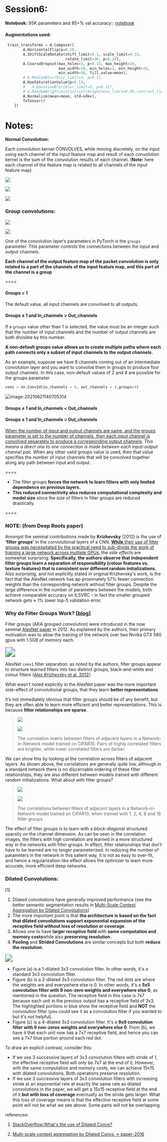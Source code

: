 # Session6:

**Notebook:** 95K parameters and 85+% val accuracy:: [notebook](https://github.com/MANU-CHAUHAN/EVA8/blob/main/S6/EVA8_S6_95K_params__85_.ipynb)

#### Augmentations used:

```python
 train_transforms = A.Compose([
        A.HorizontalFlip(p=0.2),
        A.ShiftScaleRotate(shift_limit=0.1, scale_limit=0.15,
                           rotate_limit=30, p=0.20),
        A.CoarseDropout(max_holes=1, p=0.15, max_height=16,
                        max_width=16, min_holes=1, min_height=16,
                        min_width=16, fill_value=mean),
        # A.MedianBlur(blur_limit=3, p=0.1),
        A.HueSaturationValue(p=0.1),
        #   A.GaussianBlur(blur_limit=3, p=0.12),
        # A.RandomBrightnessContrast(brightness_limit=0.09,contrast_limit=0.1, p=0.15),
        A.Normalize(mean=mean, std=sdev),
        ToTensor()
    ])
```



# Notes:

**Normal Convolution:**

Each convolution kernel CONVOLVES, while moving discretely, on the input using each channel of the input feature map and result of each convolution kernel is the sum of the convolution results of each channel. (**Note:** here each channel of the feature map is related to all channels of the input feature map)

![](resources/s7-2.png)

![](resources/convlayer.svg)

![](resources/s7-4.jpeg)



### Group convolutions:

![](resources/s7-3.jpeg)

![](resources/filtergroups2.svg)

One of the convolution layer’s parameters in PyTorch is the `groups` parameter. This parameter controls the connections between the input and output channels.

**Each channel of the output feature map of the packet convolution is only related to a part of the channels of the input feature map, and this part of the channel is a group**



====

#### Groups = 1

The default value, all input channels are convolved to all outputs.

#### Groups ≠ 1 and In_channels > Out_channels

If a `groups` value other than 1 is selected, the  value must be an integer such that the number of input channels and the number of output channels are both divisible by this number.

**A non-default groups value allows us to create multiple paths where each path connects only a subset of input channels to the output channels.**

As an example, suppose we have 8 channels coming out of an intermediate convolution layer and you want to convolve them in groups to produce four output channels. In this case, non-default values of 2 and 4 are possible for the groups parameter

```python
conv = nn.Conv2d(in_channels = 8, out_channels = 4,groups=4)
```





![image-20210621140705314](resources/s7-1.png)





#### Groups ≠ 1 and In_channels < Out_channels

#### Groups ≠ 1 and In_channels = Out_channels

<u>When the number of input and output channels are same, and the groups parameter is set to the number of channels, then each input channel is convolved separately to produce a corresponding output channels</u>. *This means a direct one to one connection is made between each input-output channel pair.* When any other valid groups value is used, then that value specifies the number of input channels that will be convolved together along any path between input and output.

====

- The filter groups **forces the network to learn filters with only limited dependence on previous layers.**
- **This reduced connectivity also reduces computational complexity and model size** since the size of filters in filter groups are reduced drastically.

====

### NOTE: (from Deep Roots paper)

Amongst the seminal contributions made by **Krizhevsky** (2012) is the use of **‘filter groups’** in the convolutional layers of a CNN. <u>**While** their use of filter groups was necessitated by the practical need to sub-divide the work of training a large network across multiple GPUs,</u> the *side effects* are somewhat surprising. **Specifically, the authors observe that independent filter groups learn a separation of responsibility (colour features vs. texture features) that is consistent over different random initializations.** Also surprising, and not explicitly stated in original Krizhevsky's work, is the fact that the AlexNet network has ap-proximately 57% fewer connection weights than the corresponding network without filter groups. Despite the large difference in the number of parameters between the models, both achieve comparable accuracy on ILSVRC – in fact the smaller grouped network gets ≈ 1% lower top-5 validation error.



### Why do Filter Groups Work? [[blog](https://blog.yani.ai/filter-group-tutorial/)]

Filter groups (AKA grouped convolution) were introduced in the now seminal [AlexNet paper](https://papers.nips.cc/paper/4824-imagenet-classification-with-deep-convolutional-neural-networks) in 2012. As explained by the authors, their primary motivation was to allow the training of the network over two Nvidia GTX 580 gpus with 1.5GB of memory each.



<img src="resources/alexnetfilters.png" style="zoom:200%;" />

AlexNet `conv1` filter separation: as noted by the authors, filter groups appear to structure learned filters into two distinct groups, black-and-white and colour filters ([Alex Krizhevsky et al. 2012](https://papers.nips.cc/paper/4824-imagenet-classification-with-deep-convolutional-neural-networks)).



What wasn’t noted explicitly in the AlexNet paper was the more important side-effect of convolutional groups, that they learn **better representations**



It’s not immediately obvious that filter groups should be of any benefit, but they are often able to learn more efficient and better representations. This is because **filter relationships are sparse**.





> ![](resources/cifar-nin-4pad-conv8-corr.png)
>
> ![](resources/colorbar.svg)
>
> The correlation matrix between filters of adjacent layers in a Network-in-Network model trained on CIFAR10. Pairs of highly correlated filters are brighter, while lower correlated filters are darker.



We can show this by looking at the correlation across filters of adjacent layers. As shown above, the correlations are generally quite low, although in a standard network there is no discernable ordering of these filter relationships, they are also different between models trained with different random initializations. What about with filter groups?



>
>
>![](resources/cifar-nin-groupanimation.gif)

> ![](resources/colorbar.svg)
>
> The correlations between filters of adjacent layers in a Network-in-Network model trained on CIFAR10, when trained with 1, 2, 4, 8 and 16 filter groups.



The effect of filter groups is to learn with a *block-diagonal* structured sparsity on the channel dimension. As can be seen in the correlation images, the filters with high correlation are learned in a more structured way in the networks with filter groups. In effect, filter relationships that don’t have to be learned are no longer parameterized. In reducing the number of parameters in the network in this salient way, it is not as easy to over-fit, and hence a regularization-like effect allows the optimizer to learn more accurate, more efficient deep networks.



### Dilated Convolutions:

[1]

1. Dilated convolutions have generally improved performance (see the better semantic segmentation results in [Multi-Scale Context Aggregation by Dilated Convolutions](https://arxiv.org/pdf/1511.07122.pdf))
2. The more important point is that **the architecture is based on the fact that dilated convolutions support exponential expansion of the receptive field without loss of resolution or coverage**.
3. Allows one to have **larger receptive field** with **same computation and memory costs**while also **preserving resolution**.
4. **Pooling** and **Strided Convolutions** are similar concepts but both **reduce the resolution**. 



<img src="resources/dilated-conv-1.png" style="zoom:150%;" />

- Figure (a) is a 1-dilated 3x3 convolution filter. In other words, it's a standard 3x3 convolution filter.
- Figure (b) is a 2-dilated 3x3 convolution filter. The red dots are where the weights are and everywhere else is 0. In other words, it's a **5x5 convolution filter with 9 non-zero weights and everywhere else 0**, as mentioned in the question. The receptive field in this case is 7x7 because each unit in the previous output has a receptive field of 3x3. The highlighted portions in blue show the receptive field and **NOT** the convolution filter (you could see it as a convolution filter if you wanted to but it's not helpful).
- Figure (c) is a 4-dilated 3x3 convolution filter. It's a **9x9 convolution filter with 9 non-zeros weights and everywhere else 0**. From (b), we have it that each unit now has a 7x7 receptive field, and hence you can see a 7x7 blue portion around each red dot.



To draw an explicit contrast, consider this:

- If we use 3 successive layers of 3x3 convolution filters with stride of 1, the effective receptive field will only be 7x7 at the end of it. However, with the same computation and memory costs, we can achieve 15x15 with dilated convolutions. Both operations preserve resolution.
- If we use 3 successive layers of 3x3 convolution filters with increasing stride at an exponential rate at exactly the same rate as dilated convolutions in the paper, we will get a 15x15 receptive field at the end of it **but with loss of coverage** eventually as the stride gets larger. What this loss of coverage means is that the effective receptive field at some point will not be what we see above. Some parts will not be overlapping.



references:

1. [StackOverflow:What's the use of Dilated Convs?](https://stackoverflow.com/q/41178576/3903762)

2. [Multi-scale context aggregation by Dilated Convs -> paper-2016](https://arxiv.org/abs/1511.07122)


